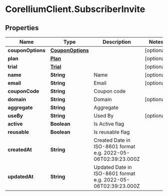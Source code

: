 # CorelliumClient.SubscriberInvite

## Properties

Name | Type | Description | Notes
------------ | ------------- | ------------- | -------------
**couponOptions** | [**CouponOptions**](CouponOptions.md) |  | [optional] 
**plan** | [**Plan**](Plan.md) |  | [optional] 
**trial** | [**Trial**](Trial.md) |  | [optional] 
**name** | **String** | Name | [optional] 
**email** | **String** | Email | [optional] 
**couponCode** | **String** | Coupon code | 
**domain** | **String** | Domain | [optional] 
**aggregate** | **String** | Aggregate | 
**useBy** | **String** | Used By | [optional] 
**active** | **Boolean** | Is Active flag | 
**reusable** | **Boolean** | Is reusable flag | 
**createdAt** | **String** | Created Date in ISO-8601 format e.g. 2022-05-06T02:39:23.000Z | 
**updatedAt** | **String** | Updated Date in ISO-8601 format e.g. 2022-05-06T02:39:23.000Z | 


